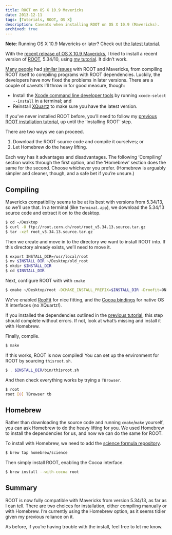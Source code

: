 ```yaml
---
title: ROOT on OS X 10.9 Mavericks
date: 2013-12-11
tags: [Tutorials, ROOT, OS X]
description: Caveats when installing ROOT on OS X 10.9 (Mavericks).
archived: true
---
```


**Note**: Running OS X 10.9 Mavericks or later? Check out [the latest tutorial](/2016/02/root-on-os-x-el-capitan/).

With the [recent release of OS X 10.9 Mavericks](http://en.wikipedia.org/wiki/OS_X_Mavericks), I tried to install a recent version of [ROOT](http://root.cern.ch/), 5.34/10, using [my tutorial](/2012/08/installing-root-on-mountain-lion/).
It didn’t work.

[Many people](http://root.cern.ch/phpBB3/viewtopic.php?f=3&t=17190) had [similar issues](http://comments.gmane.org/gmane.comp.lang.c%2B%2B.root/15642) with ROOT and Mavericks, from compiling ROOT itself to compiling programs with ROOT dependencies.
Luckily, the developers have now fixed the problems in later versions.
There are a couple of caveats I’ll throw in for good measure, though:

* Install the [Xcode command line developer tools](http://railsapps.github.io/xcode-command-line-tools.html) by running
    `xcode-select --install`
in a terminal; and
* Reinstall [XQuartz](http://xquartz.macosforge.org/) to make sure you have the latest version.

If you’ve never installed ROOT before, you’ll need to follow my [previous ROOT installation tutorial](/2012/08/installing-root-on-mountain-lion/), up until the ‘Installing ROOT’ step.

There are two ways we can proceed.

1. Download the ROOT source code and compile it ourselves; or
2. Let Homebrew do the heavy lifting.

Each way has it advantages and disadvantages.
The following ‘Compiling’ section walks through the first option, and the ‘Homebrew’ section does the same for the second.
Choose whichever you prefer.
(Homebrew is arguably simpler and cleaner, though, and a safe bet if you’re unsure.)

Compiling
---------

Mavericks compatibility seems to be at its best with versions from 5.34/13, so we’ll use that.
In a terminal (like `Terminal.app`), we download the 5.34/13 source code and extract it on to the desktop.

```bash
$ cd ~/Desktop
$ curl -O ftp://root.cern.ch/root/root_v5.34.13.source.tar.gz
$ tar -xzf root_v5.34.13.source.tar.gz
```

Then we create and move in to the directory we want to install ROOT into. If this directory already exists, we’ll need to move it.

```bash
$ export INSTALL_DIR=/usr/local/root
$ mv $INSTALL_DIR ~/Desktop/old_root
$ mkdir $INSTALL_DIR
$ cd $INSTALL_DIR
```

Next, configure ROOT with with `cmake`

```bash
$ cmake ~/Desktop/root -DCMAKE_INSTALL_PREFIX=$INSTALL_DIR -Droofit=ON -Dcocoa=ON
```

We’ve enabled [RooFit](http://roofit.sourceforge.net/) for nice fitting, and the [Cocoa bindings](http://indico.cern.ch/getFile.py/access?contribId=11&resId=0&materialId=slides&confId=217511) for native OS X interfaces (no XQuartz!).

If you installed the dependencies outlined in the [previous tutorial](/2012/08/installing-root-on-mountain-lion/), this step should complete without errors. If not, look at what’s missing and install it with Homebrew.

Finally, compile.

```bash
$ make
```

If this works, ROOT is now compiled!
You can set up the environment for ROOT by sourcing `thisroot.sh`.

```bash
$ . $INSTALL_DIR/bin/thisroot.sh
```

And then check everything works by trying a `TBrowser`.

```bash
$ root
root [0] TBrowser tb
```

Homebrew
--------

Rather than downloading the source code and running `cmake`/`make` yourself, you can ask Homebrew to do the heavy lifting for you.
We used Homebrew to install the dependencies for us, and now we can do the same for ROOT.

To install with Homebrew, we need to add the [science formula repository](https://github.com/Homebrew/homebrew-science).

```bash
$ brew tap homebrew/science
```

Then simply install ROOT, enabling the Cocoa interface.

```bash
$ brew install --with-cocoa root
```

Summary
-------

ROOT is now fully compatible with Mavericks from version 5.34/13, as far as I can tell.
There are two choices for installation, either compiling manually or with Homebrew.
I’m currently using the Homebrew option, as it seems tidier given my previous reliance on it.

As before, if you’re having trouble with the install, feel free to let me know.

